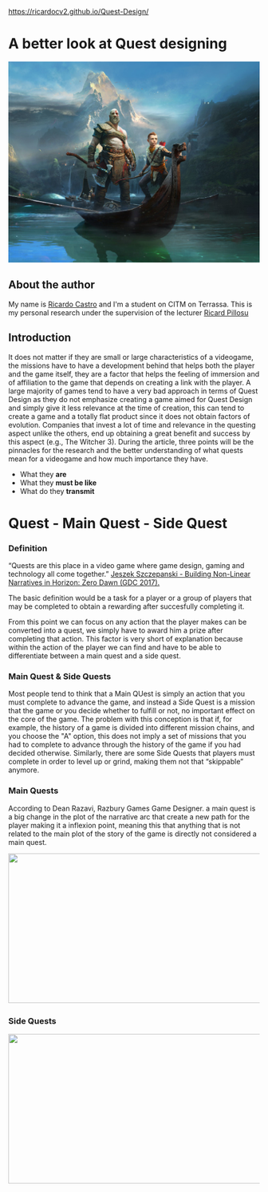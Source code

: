  https://ricardocv2.github.io/Quest-Design/

# A better look at Quest designing

![](https://github.com/RicardoCV2/Quest-Design/blob/master/docs/gow.jpg)


## About the author

My name is [Ricardo Castro](https://github.com/RicardoCV2) and I'm a student on CITM on Terrassa.
This is my personal research under the supervision of the lecturer [Ricard Pillosu](https://es.linkedin.com/in/ricardpillosu)

## Introduction

It does not matter if they are small or large characteristics of a videogame, the missions have to have a development behind that helps both the player and the game itself, they are a factor that helps the feeling of immersion and of affiliation to the game that depends on creating a link with the player. A large majority of games tend to have a very bad approach in terms of Quest Design as they do not emphasize creating a game aimed for Quest Design and simply give it less relevance at the time of creation, this can tend to create a game and a totally flat product since it does not obtain factors of evolution. Companies that invest a lot of time and relevance in the questing aspect unlike the others, end up obtaining a great benefit and success by this aspect (e.g., The Witcher 3).
 During the article, three points will be the pinnacles for the research and the better understanding of what quests mean for a videogame and how much importance they have.
 * What they **are**
 * What they **must be like**
 * What do they **transmit**
 
 # Quest - Main Quest - Side Quest
 
### Definition

“Quests are this place in a video game where game design, gaming and technology all come together.” [Jeszek Szczepanski - Building Non-Linear Narratives in Horizon: Zero Dawn (GDC 2017).](https://www.youtube.com/watch?v=ykPZcG8_mPU&feature=youtu.be)

The basic definition would be a task for a player or a group of players that may be completed to obtain a rewarding after succesfully completing it.

From this point we can focus on any action that the player makes can be converted into a quest, we simply have to award him a prize after completing that action. This factor is very short of explanation because within the action of the player we can find and have to be able to differentiate between a main quest and a side quest.

### Main Quest & Side Quests
Most people tend to think that a Main QUest is simply an action that you must complete to advance the game, and instead a Side Quest is a mission that the game or you decide whether to fulfill or not, no important effect on the core of the game. The problem with this conception is that if, for example, the history of a game is divided into different mission chains, and you choose the "A" option, this does not imply a set of missions that you had to complete to advance through the history of the game if you had decided otherwise. Similarly, there are some Side Quests that players must complete in order to level up or grind, making them not that “skippable” anymore.

### Main Quests 

According to Dean Razavi, Razbury Games Game Designer. a main quest is a big change in the plot of the narrative arc that create a new path for the player making it a inflexion point, meaning this that anything that is not related to the main plot of the story of the game is directly not considered a main quest.

<image src="https://github.com/RicardoCV2/Quest-Design/blob/master/docs/quest.jpg" width="600" height="300">
 
 ### Side Quests
 
 <image src="https://github.com/RicardoCV2/Quest-Design/blob/master/docs/sidequest.jpg" width="600" height="300">
